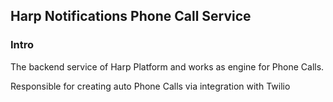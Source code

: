 ## Harp Notifications Phone Call Service

### Intro
The backend service of Harp Platform and works as engine for Phone Calls.

Responsible for creating auto Phone Calls via integration with Twilio
